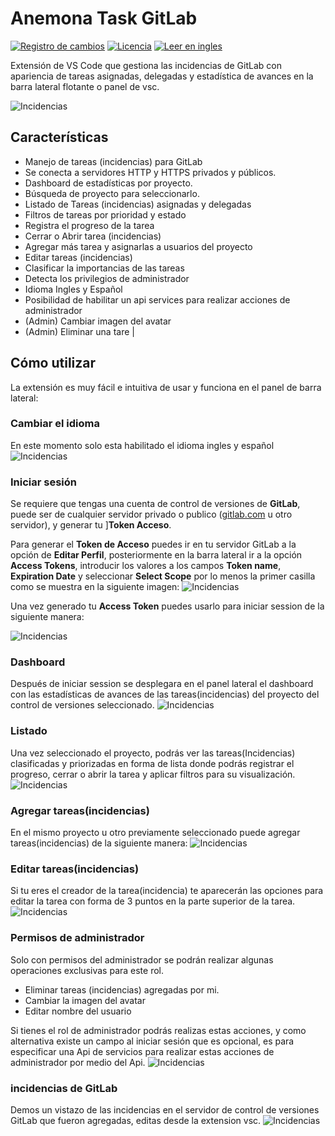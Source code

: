 # **Anemona Task GitLab**

[![Registro de cambios](https://img.shields.io/badge/Registro%20de%20cambios-0.0.1-orange)](https://github.com/mygnet/anemona-task/blob/main/CHANGELOG-es.md)
[![Licencia](https://img.shields.io/badge/Licencia-MIT-blue)](https://github.com/mygnet/anemona-task/blob/main/LICENSE)
[![Leer en ingles](https://img.shields.io/badge/Leer%20en-Ingles-green)](README.md)

Extensión de VS Code que gestiona las incidencias de GitLab con apariencia de tareas asignadas, delegadas y estadística de avances en la barra lateral flotante o panel de vsc.


![Incidencias](/assets/github/screenshot.gif)


## **Características**
- Manejo de tareas (incidencias) para GitLab
- Se conecta a servidores HTTP y HTTPS privados y públicos.
- Dashboard de estadísticas por proyecto.
- Búsqueda de proyecto para seleccionarlo.
- Listado de Tareas (incidencias) asignadas y delegadas
- Filtros de tareas por prioridad y estado
- Registra el progreso de la tarea
- Cerrar o Abrir tarea (incidencias)
- Agregar más tarea y asignarlas a usuarios del proyecto
- Editar tareas (incidencias)
- Clasificar la importancias de las tareas
- Detecta los privilegios de administrador
- Idioma Ingles y Español
- Posibilidad de habilitar un api services para realizar acciones de administrador
- (Admin) Cambiar imagen del avatar
- (Admin) Eliminar una tare                    |


## **Cómo utilizar**

La extensión es muy fácil e intuitiva de usar y funciona en el panel de barra lateral:

### **Cambiar el idioma**
En este momento solo esta habilitado el idioma ingles y español
![Incidencias](/assets/github/lang.gif)

### **Iniciar sesión**
Se requiere que tengas una cuenta de control de versiones de **GitLab**, puede ser de cualquier servidor privado o publico ([gitlab.com](https://gitlab.com) u otro servidor), y generar tu ]**Token Acceso**. 

Para generar el **Token de Acceso** puedes ir en tu servidor GitLab a la opción de **Editar Perfil**, posteriormente en la barra lateral ir a la opción **Access Tokens**, introducir los valores a los campos **Token name**, **Expiration Date** y seleccionar **Select Scope** por lo menos la primer casilla como se muestra en la siguiente imagen:
![Incidencias](/assets/github/access-token.gif)

Una vez generado tu **Access Token** puedes usarlo para iniciar session de la siguiente manera:

![Incidencias](/assets/github/login.gif)

### **Dashboard**
Después de iniciar session se desplegara en el panel lateral el dashboard con las estadísticas de avances de las tareas(incidencias) del proyecto del control de versiones  seleccionado. 
![Incidencias](/assets/github/sel-project.gif)

###  **Listado**
Una vez seleccionado el proyecto, podrás ver las tareas(Incidencias) clasificadas y priorizadas en forma de lista donde podrás registrar el progreso, cerrar o abrir la tarea y aplicar filtros para su visualización.  
![Incidencias](/assets/github/list-tasks.gif)

###  **Agregar tareas(incidencias)**
En el mismo proyecto u otro previamente seleccionado puede agregar tareas(incidencias) de la siguiente manera:
![Incidencias](/assets/github/new-task.gif)

###  **Editar tareas(incidencias)**
Si tu eres el creador de la tarea(incidencia) te aparecerán las opciones para editar la tarea con forma de 3 puntos en la parte superior de la tarea. 
![Incidencias](/assets/github/edit-task.gif)

###   **Permisos de administrador**
Solo con permisos del administrador se podrán realizar algunas operaciones exclusivas para este rol.
- Eliminar tareas (incidencias) agregadas por mi.
- Cambiar la imagen del avatar
- Editar nombre del usuario

Si tienes el rol de administrador podrás realizas estas acciones, y como alternativa existe un campo al iniciar sesión que es opcional, es para especificar una Api de servicios para realizar estas acciones de administrador por medio del Api.
![Incidencias](/assets/github/admin.gif)


###   **incidencias de GitLab**
Demos un vistazo de las incidencias en el servidor de control de versiones GitLab que fueron agregadas, editas desde la extension vsc.
![Incidencias](/assets/github/issues.jpg)
